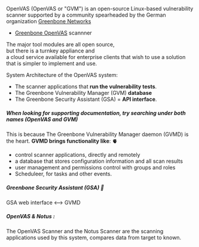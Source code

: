 OpenVAS (OpenVAS or "GVM") is an open-source Linux-based vulnerability scanner supported by a community spearheaded by the German organization [Greenbone Networks](https://www.greenbone.net/en/)

- [Greenbone OpenVAS](https://www.openvas.org/) scannner


The major tool modules are all open source, \
but there is a turnkey appliance and \
a cloud service available for enterprise clients that wish to use a solution that is simpler to implement and use.

 System Architecture of the OpenVAS system:
- The scanner applications that __run the vulnerability tests__.
- The Greenbone Vulnerability Manager (GVM) __database__
- The Greenbone Security Assistant (GSA) = __API interface__. 

##### When looking for supporting documentation, try searching under both names (OpenVAS and GVM)
This is because The Greenbone Vulnerability Manager daemon (GVMD) is the heart.
__GVMD brings functionality like__: :anatomical_heart:
- control scanner applications, directly and remotely
- a database that stores configuration information and all scan results
- user management and permissions control with groups and roles
- Scheduleer, for tasks and other events.


##### Greenbone Security Assistant (GSA) :eyes:
GSA web interface <--> GVMD

##### OpenVAS & Notus :
The OpenVAS Scanner and the Notus Scanner are the scanning applications used by this system,  compares data from target to known.













